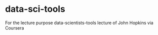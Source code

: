 # data-sci-tools
For the lecture purpose
data-scientists-tools lecture of John Hopkins via Coursera
